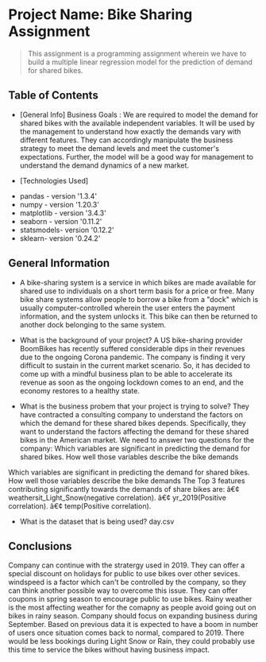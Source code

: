 # Project Name: Bike Sharing Assignment
> This assignment is a programming assignment wherein we have to build a multiple linear regression model for the prediction of demand for shared bikes.

## Table of Contents
* [General Info]
Business Goals :
We are required to model the demand for shared bikes with the available independent variables. It will be used by the management to understand how exactly the demands vary with different features. They can accordingly manipulate the business strategy to meet the demand levels and meet the customer's expectations. Further, the model will be a good way for management to understand the demand dynamics of a new market.

* [Technologies Used]
- pandas - version '1.3.4'
- numpy - version '1.20.3'
- matplotlib - version '3.4.3'
- seaborn - version '0.11.2'
- statsmodels- version '0.12.2'
- sklearn- version '0.24.2'

## General Information
- A bike-sharing system is a service in which bikes are made available for shared use to individuals on a short term basis for a price or free. Many bike share systems allow people to borrow a bike from a "dock" which is usually computer-controlled wherein the user enters the payment information, and the system unlocks it. This bike can then be returned to another dock belonging to the same system.

- What is the background of your project?
A US bike-sharing provider BoomBikes has recently suffered considerable dips in their revenues due to the ongoing Corona pandemic. The company is finding it very difficult to sustain in the current market scenario. So, it has decided to come up with a mindful business plan to be able to accelerate its revenue as soon as the ongoing lockdown comes to an end, and the economy restores to a healthy state. 

- What is the business probem that your project is trying to solve?
They have contracted a consulting company to understand the factors on which the demand for these shared bikes depends. Specifically, they want to understand the factors affecting the demand for these shared bikes in the American market.
We need to answer two questions for the company:
Which variables are significant in predicting the demand for shared bikes.
How well those variables describe the bike demands

Which variables are significant in predicting the demand for shared bikes.
How well those variables describe the bike demands
The Top 3 features contributing significantly towards the demands of share bikes are:
â€¢ weathersit_Light_Snow(negative correlation).
â€¢ yr_2019(Positive correlation).
â€¢ temp(Positive correlation).

- What is the dataset that is being used?
day.csv

## Conclusions
Company can continue with the stratergy used in 2019.
They can offer a special discount on holidays for public to use bikes over other sevices.
windspeed is a factor which can't be controlled by the company, so they can think another possible way to overcome this issue.
They can offer coupons in spring season to encourage public to use bikes.
Rainy weather is the most affecting weather for the comapny as people avoid going out on bikes in rainy season.
Company should focus on expanding business during September.
Based on previous data it is expected to have a boom in number of users once situation comes back to normal, compared to   2019.
There would be less bookings during Light Snow or Rain, they could probably use this time to service the bikes without having business impact.



